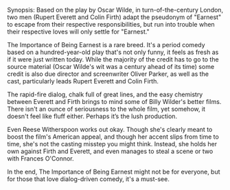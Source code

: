 Synopsis: Based on the play by Oscar Wilde, in turn-of-the-century London, two men (Rupert Everett and Colin Firth) adapt the pseudonym of "Earnest" to escape from their respective responsibilities, but run into trouble when their respective loves will only settle for "Earnest."

The Importance of Being Earnest is a rare breed. It's a period comedy based on a hundred-year-old play that's not only funny, it feels as fresh as if it were just written today. While the majority of the credit has to go to the source material (Oscar Wilde's wit was a century ahead of its time) some credit is also due director and screenwriter Oliver Parker, as well as the cast, particularly leads Rupert Everett and Colin Firth.

The rapid-fire dialog, chalk full of great lines, and the easy chemistry between Everett and Firth brings to mind some of Billy Wilder's better films. There isn't an ounce of seriousness to the whole film, yet somehow, it doesn't feel like fluff either. Perhaps it’s the lush production.

Even Reese Witherspoon works out okay. Though she's clearly meant to boost the film's American appeal, and though her accent slips from time to time, she's not the casting misstep you might think. Instead, she holds her own against Firth and Everett, and even manages to steal a scene or two with Frances O'Connor. 

In the end, The Importance of Being Earnest might not be for everyone, but for those that love dialog-driven comedy, it's a must-see.
